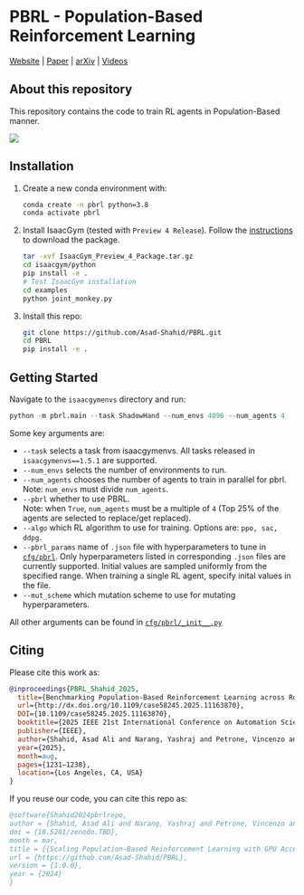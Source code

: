 # PBRL - Population-Based Reinforcement Learning
[Website](https://sites.google.com/view/pbrl) | [Paper](https://doi.org/10.1109/CASE58245.2025.11163870) | [arXiv](https://doi.org/10.48550/arXiv.2404.03336) | [Videos](https://youtu.be/mcwzVm8WoiA?feature=shared)

## About this repository

This repository contains the code to train RL agents in Population-Based manner.

![](pbrl-policy.gif)


## Installation

1. Create a new conda environment with:

    ```sh
    conda create -n pbrl python=3.8
    conda activate pbrl
    ```

2. Install IsaacGym (tested with `Preview 4 Release`). Follow the [instructions](https://developer.nvidia.com/isaac-gym) to download the package.

    ```sh
    tar -xvf IsaacGym_Preview_4_Package.tar.gz
    cd isaacgym/python
    pip install -e .
    # Test IsaacGym installation
    cd examples
    python joint_monkey.py
    ```

3. Install this repo:

    ```sh
    git clone https://github.com/Asad-Shahid/PBRL.git
    cd PBRL 
    pip install -e .
    ```

## Getting Started

Navigate to the `isaacgymenvs` directory and run:

```python
python -m pbrl.main --task ShadowHand --num_envs 4096 --num_agents 4
```

Some key arguments are:

- `--task` selects a task from isaacgymenvs. All tasks released in `isaacgymenvs==1.5.1` are supported.
- `--num_envs` selects the number of environments to run.
- `--num_agents` chooses the number of agents to train in parallel for pbrl. Note: `num_envs` must divide `num_agents`.
- `--pbrl` whether to use PBRL.\
 Note: when `True`, `num_agents` must be a multiple of `4` (Top 25% of the agents are selected to replace/get replaced).
- `--algo` which RL algorithm to use for training. Options are: `ppo, sac, ddpg`.
- `--pbrl_params` name of `.json` file with hyperparameters to tune in [`cfg/pbrl`](./isaacgymenvs/cfg/pbrl). Only hyperparameters listed in corresponding `.json` files are currently supported. Initial values are sampled uniformly from the specified range. When training a single RL agent, specify inital values in the file.
- `--mut_scheme` which mutation scheme to use for mutating hyperparameters.

All other arguments can be found in [`cfg/pbrl/_init__.py`](./isaacgymenvs/cfg/pbrl/__init__.py)

## Citing

Please cite this work as:

```bibtex
@inproceedings{PBRL_Shahid_2025,
  title={Benchmarking Population-Based Reinforcement Learning across Robotic Tasks with GPU-Accelerated Simulation},
  url={http://dx.doi.org/10.1109/case58245.2025.11163870},
  DOI={10.1109/case58245.2025.11163870},
  booktitle={2025 IEEE 21st International Conference on Automation Science and Engineering (CASE)},
  publisher={IEEE},
  author={Shahid, Asad Ali and Narang, Yashraj and Petrone, Vincenzo and Ferrentino, Enrico and Handa, Ankur and Fox, Dieter and Pavone, Marco and Roveda, Loris},
  year={2025},
  month=aug,
  pages={1231–1238},
  location={Los Angeles, CA, USA}
}
```

If you reuse our code, you can cite this repo as:

```bibtex
@software{Shahid2024pbrlrepo,
author = {Shahid, Asad Ali and Narang, Yashraj and Petrone, Vincenzo and Ferrentino, Enrico and Handa, Ankur and Fox, Dieter and Pavone, Marco and Roveda, Loris},
doi = {10.5281/zenodo.TBD},
month = mar,
title = {{Scaling Population-Based Reinforcement Learning with GPU Accelerated Simulation}},
url = {https://github.com/Asad-Shahid/PBRL},
version = {1.0.0},
year = {2024}
}
```
